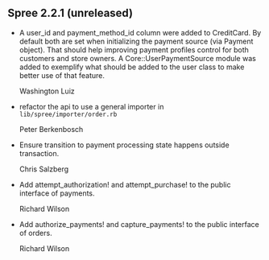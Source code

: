 ## Spree 2.2.1 (unreleased) ##

*   A user_id and payment_method_id column were added to CreditCard. By default
    both are set when initializing the payment source (via Payment object). That
    should help improving payment profiles control for both customers and store
    owners. A Core::UserPaymentSource module was added to exemplify what should
    be added to the user class to make better use of that feature.

    Washington Luiz

*   refactor the api to use a general importer in `lib/spree/importer/order.rb`

    Peter Berkenbosch

*   Ensure transition to payment processing state happens outside transaction.

    Chris Salzberg

*   Add attempt_authorization! and attempt_purchase! to the public interface of payments.

    Richard Wilson

*   Add authorize_payments! and capture_payments! to the public interface of orders.

    Richard Wilson
